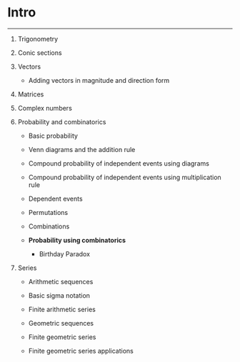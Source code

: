 # Intro

---

1. Trigonometry

2. Conic sections

3. Vectors

   - Adding vectors in magnitude and direction form

4. Matrices

5. Complex numbers

6. Probability and combinatorics

   - Basic probability

   - Venn diagrams and the addition rule

   - Compound probability of independent events using diagrams

   - Compound probability of independent events using multiplication rule

   - Dependent events

   - Permutations

   - Combinations
   - **Probability using combinatorics**

       - Birthday Paradox

7. Series

   - Arithmetic sequences

   - Basic sigma notation

   - Finite arithmetic series

   - Geometric sequences

   - Finite geometric series

   - Finite geometric series applications
